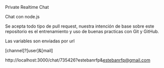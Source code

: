 Private Realtime Chat

Chat con node.js

Se acepta todo tipo de pull request, nuestra intención de base sobre este repositorio es el entrenamiento y uso de buenas practicas con Git y GitHub.

Las variables son enviadas por url

[channel]?[user]&[mail]

http://localhost:3000/chat/735426?estebanrfp&estebanrfp@gmail.com